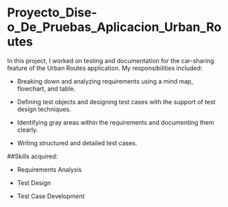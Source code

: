 # Proyecto_Dise-o_De_Pruebas_Aplicacion_Urban_Routes

In this project, I worked on testing and documentation for the car-sharing feature of the Urban Routes application. My responsibilities included:

- Breaking down and analyzing requirements using a mind map, flowchart, and table.

- Defining test objects and designing test cases with the support of test design techniques.

- Identifying gray areas within the requirements and documenting them clearly.

- Writing structured and detailed test cases.

##Skills acquired:

- Requirements Analysis

- Test Design

- Test Case Development
